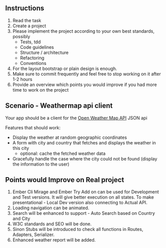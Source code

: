 Instructions
---------------------------

1. Read the task
2. Create a project
3. Please implement the project according to your own best standards, possibly
   - Tests, tdd
   - Code guidelines
   - Structure / architecture
   - Refactoring
   - Conventions
4. For the layout bootstrap or plain design is enough.
5. Make sure to commit frequently and feel free to stop working on it after 1-2 hours
6. Provide an overview which points you would improve if you had more time to work on the project

Scenario - Weathermap api client
---------------------------

Your app should be a client for the [Open Weather Map API](http://openweathermap.org/API#weather) JSON api

Features that should work:

* Display the weather at random geographic coordinates
* A form with city and country that fetches and displays the weather in this city
  - optional: cache the fetched weather data
* Gracefully handle the case where the city could not be found (display the information to the user)


Points would Improve on Real project
-------------------------------------
1. Ember Cli Mirage and Ember Try Add on can be used for Development and Test versions. It will give better execution on all states. To make presentational - Local Dev version also connecting to Actual API.
2. Loading navigation can be animated.
3. Search will be enhanced to support - Auto Search based on Country and City
4. W3C standards and SEO will be done.
5. Sinon Stubs will be introduced to check all functions in Routes, Adapters, Serializer.
6. Enhanced weather report will be added.
